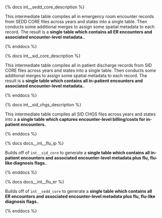 

{% docs int__sedd_core_description %}

This intermediate table compiles all in emergency room encounter records from SEDD CORE files across years and states into a single table. Then conducts some additional merges to assign some spatial metadata to each record. The result is a **single table which contains all ER encounters and associated encounter-level metadata.**.

{% enddocs %}

{% docs int__sid_core_description %}

This intermediate table compiles all in patient discharge records from SID CORE files across years and states into a single table. Then conducts some additional merges to assign some spatial metadata to each record. The result is a **single table which contains all in-patient encounters and associated encounter-level metadata.**.

{% enddocs %}

{% docs int__sid_chgs_description %}

This intermediate table compiles all  SID CHGS files across years and states into a **a single table which captures encounter-level billing/costs for  in-patient encounters.**

{% enddocs %}

{% docs docs__int__flu_ip %}

Builds off of `int__sid_core` to generate a **single table which contains all  in-patient encounters and associated encounter-level metadata plus flu, flu-like diagnosis flags.**.

{% enddocs %}

{% docs docs__int__flu_er %}

Builds off of `int__sedd_core` to generate a **single table which contains all ER encounters and associated encounter-level metadata plus flu, flu-like diagnosis flags.**.

{% enddocs %}
